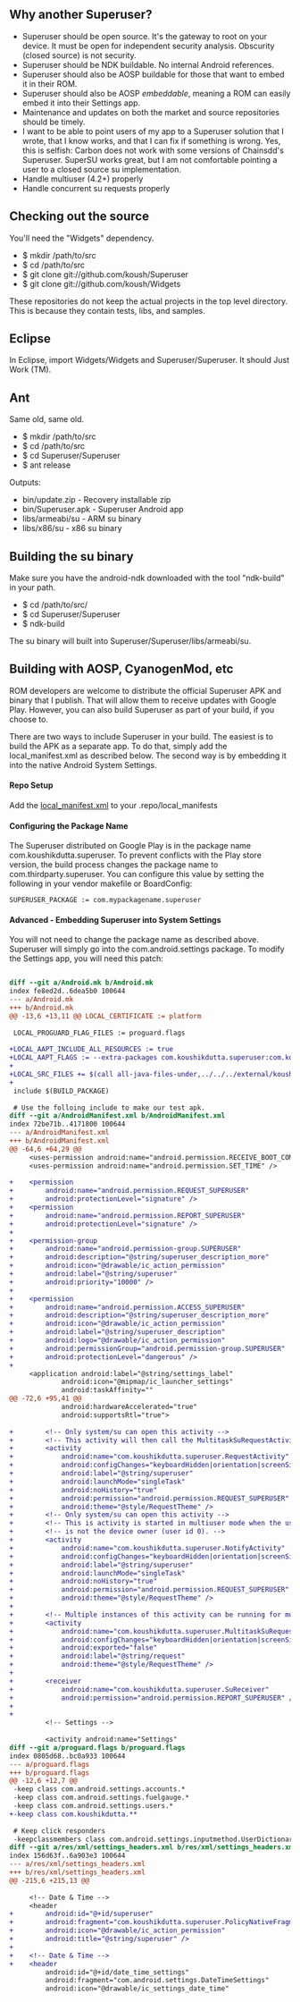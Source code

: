 ## Why another Superuser?
* Superuser should be open source. It's the gateway to root on your device. It must be open for independent security analysis. Obscurity (closed source) is not security.
* Superuser should be NDK buildable. No internal Android references.
* Superuser should also be AOSP buildable for those that want to embed it in their ROM.
* Superuser should also be AOSP _embeddable_, meaning a ROM can easily embed it into their Settings app.
* Maintenance and updates on both the market and source repositories should be timely.
* I want to be able to point users of my app to a Superuser solution that I wrote, that I know works, and that I can fix if something is wrong. Yes, this is selfish: Carbon does not work with some versions of Chainsdd's Superuser. SuperSU works great, but I am not comfortable pointing a user to a closed source su implementation.
* Handle multiuser (4.2+) properly
* Handle concurrent su requests properly

## Checking out the source

You'll need the "Widgets" dependency.

* $ mkdir /path/to/src
* $ cd /path/to/src
* $ git clone git://github.com/koush/Superuser
* $ git clone git://github.com/koush/Widgets

These repositories do not keep the actual projects in the top level directory.
This is because they contain tests, libs, and samples.

## Eclipse

In Eclipse, import Widgets/Widgets and Superuser/Superuser. It should Just Work (TM).

## Ant

Same old, same old.

* $ mkdir /path/to/src
* $ cd /path/to/src
* $ cd Superuser/Superuser
* $ ant release

Outputs:
* bin/update.zip - Recovery installable zip
* bin/Superuser.apk - Superuser Android app
* libs/armeabi/su - ARM su binary
* libs/x86/su - x86 su binary

## Building the su binary

Make sure you have the android-ndk downloaded with the tool "ndk-build" in your path.

* $ cd /path/to/src/
* $ cd Superuser/Superuser
* $ ndk-build

The su binary will built into Superuser/Superuser/libs/armeabi/su.



## Building with AOSP, CyanogenMod, etc

ROM developers are welcome to distribute the official Superuser APK and binary that I publish. That will
allow them to receive updates with Google Play. However, you can also build Superuser as part of your
build, if you choose to.

There are two ways to include Superuser in your build. The easiest is to build the APK as a separate app.
To do that, simply add the local_manifest.xml as described below. The second way is by embedding it
into the native Android System Settings.

#### Repo Setup
Add the [local_manifest.xml](https://github.com/koush/Superuser/blob/master/local_manifest.xml) to your .repo/local_manifests

#### Configuring the Package Name
The Superuser distributed on Google Play is in the package name com.koushikdutta.superuser.
To prevent conflicts with the Play store version, the build process changes the package
name to com.thirdparty.superuser. You can configure this value by setting the following
in your vendor makefile or BoardConfig:

```
SUPERUSER_PACKAGE := com.mypackagename.superuser
```

#### Advanced - Embedding Superuser into System Settings

You will not need to change the package name as described above. Superuser will simply go
into the com.android.settings package. To modify the Settings app, you will need this patch:

```diff

diff --git a/Android.mk b/Android.mk
index fe8ed2d..6dea5b0 100644
--- a/Android.mk
+++ b/Android.mk
@@ -13,6 +13,11 @@ LOCAL_CERTIFICATE := platform
 
 LOCAL_PROGUARD_FLAG_FILES := proguard.flags
 
+LOCAL_AAPT_INCLUDE_ALL_RESOURCES := true
+LOCAL_AAPT_FLAGS := --extra-packages com.koushikdutta.superuser:com.koushikdutta.widgets -S $(LOCAL_PATH)/../../../external/koush/Widgets/Widgets/res -S $(LOCAL_PATH)/../../../external/koush/Superuser/Superuser/res --auto-add-overlay
+
+LOCAL_SRC_FILES += $(call all-java-files-under,../../../external/koush/Superuser/Superuser/src) $(call all-java-files-under,../../../external/koush/Widgets/Widgets/src)
+
 include $(BUILD_PACKAGE)
 
 # Use the folloing include to make our test apk.
diff --git a/AndroidManifest.xml b/AndroidManifest.xml
index 72be71b..4171800 100644
--- a/AndroidManifest.xml
+++ b/AndroidManifest.xml
@@ -64,6 +64,29 @@
     <uses-permission android:name="android.permission.RECEIVE_BOOT_COMPLETED" />
     <uses-permission android:name="android.permission.SET_TIME" />
 
+    <permission
+        android:name="android.permission.REQUEST_SUPERUSER"
+        android:protectionLevel="signature" />
+    <permission
+        android:name="android.permission.REPORT_SUPERUSER"
+        android:protectionLevel="signature" />
+
+    <permission-group
+        android:name="android.permission-group.SUPERUSER"
+        android:description="@string/superuser_description_more"
+        android:icon="@drawable/ic_action_permission"
+        android:label="@string/superuser"
+        android:priority="10000" />
+
+    <permission
+        android:name="android.permission.ACCESS_SUPERUSER"
+        android:description="@string/superuser_description_more"
+        android:icon="@drawable/ic_action_permission"
+        android:label="@string/superuser_description"
+        android:logo="@drawable/ic_action_permission"
+        android:permissionGroup="android.permission-group.SUPERUSER"
+        android:protectionLevel="dangerous" />
+
     <application android:label="@string/settings_label"
             android:icon="@mipmap/ic_launcher_settings"
             android:taskAffinity=""
@@ -72,6 +95,41 @@
             android:hardwareAccelerated="true"
             android:supportsRtl="true">
 
+        <!-- Only system/su can open this activity -->
+        <!-- This activity will then call the MultitaskSuRequestActivity to create a new task stack -->
+        <activity
+            android:name="com.koushikdutta.superuser.RequestActivity"
+            android:configChanges="keyboardHidden|orientation|screenSize"
+            android:label="@string/superuser"
+            android:launchMode="singleTask"
+            android:noHistory="true"
+            android:permission="android.permission.REQUEST_SUPERUSER"
+            android:theme="@style/RequestTheme" />
+        <!-- Only system/su can open this activity -->
+        <!-- This is activity is started in multiuser mode when the user invoking su -->
+        <!-- is not the device owner (user id 0). -->
+        <activity
+            android:name="com.koushikdutta.superuser.NotifyActivity"
+            android:configChanges="keyboardHidden|orientation|screenSize"
+            android:label="@string/superuser"
+            android:launchMode="singleTask"
+            android:noHistory="true"
+            android:permission="android.permission.REQUEST_SUPERUSER"
+            android:theme="@style/RequestTheme" />
+
+        <!-- Multiple instances of this activity can be running for multiple su requests -->
+        <activity
+            android:name="com.koushikdutta.superuser.MultitaskSuRequestActivity"
+            android:configChanges="keyboardHidden|orientation|screenSize"
+            android:exported="false"
+            android:label="@string/request"
+            android:theme="@style/RequestTheme" />
+
+        <receiver
+            android:name="com.koushikdutta.superuser.SuReceiver"
+            android:permission="android.permission.REPORT_SUPERUSER" />
+
+
         <!-- Settings -->
 
         <activity android:name="Settings"
diff --git a/proguard.flags b/proguard.flags
index 0805d68..bc0a933 100644
--- a/proguard.flags
+++ b/proguard.flags
@@ -12,6 +12,7 @@
 -keep class com.android.settings.accounts.*
 -keep class com.android.settings.fuelgauge.*
 -keep class com.android.settings.users.*
+-keep class com.koushikdutta.**
 
 # Keep click responders
 -keepclassmembers class com.android.settings.inputmethod.UserDictionaryAddWordActivity {
diff --git a/res/xml/settings_headers.xml b/res/xml/settings_headers.xml
index 156d63f..6a903e3 100644
--- a/res/xml/settings_headers.xml
+++ b/res/xml/settings_headers.xml
@@ -215,6 +215,13 @@
 
     <!-- Date & Time -->
     <header
+        android:id="@+id/superuser"
+        android:fragment="com.koushikdutta.superuser.PolicyNativeFragment"
+        android:icon="@drawable/ic_action_permission"
+        android:title="@string/superuser" />
+
+    <!-- Date & Time -->
+    <header
         android:id="@+id/date_time_settings"
         android:fragment="com.android.settings.DateTimeSettings"
         android:icon="@drawable/ic_settings_date_time"

```
